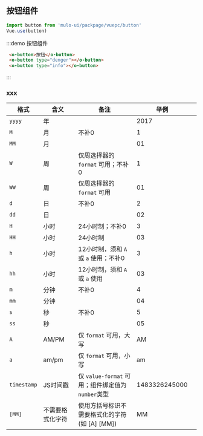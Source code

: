 ## 按钮组件
```javascript
import button from 'mulo-ui/packpage/vuepc/button'
Vue.use(button)
```

:::demo 按钮组件

```html
 <o-button>按钮</o-button>
 <o-button type="denger"></o-button>
 <o-button type="info"></o-button>
```
:::

### xxx

| 格式        | 含义             | 备注                                             | 举例          |  |
|-------------|------------------|--------------------------------------------------|---------------|--|
| `yyyy`      | 年               |                                                  | 2017          |  |
| `M`         | 月               | 不补0                                            | 1             |  |
| `MM`        | 月               |                                                  | 01            |  |
| `W`         | 周               | 仅周选择器的 `format` 可用；不补0                | 1             |  |
| `WW`        | 周               | 仅周选择器的 `format` 可用                       | 01            |  |
| `d`         | 日               | 不补0                                            | 2             |  |
| `dd`        | 日               |                                                  | 02            |  |
| `H`         | 小时             | 24小时制；不补0                                  | 3             |  |
| `HH`        | 小时             | 24小时制                                         | 03            |  |
| `h`         | 小时             | 12小时制，须和 `A` 或 `a` 使用；不补0            | 3             |  |
| `hh`        | 小时             | 12小时制，须和 `A` 或 `a` 使用                   | 03            |  |
| `m`         | 分钟             | 不补0                                            | 4             |  |
| `mm`        | 分钟             |                                                  | 04            |  |
| `s`         | 秒               | 不补0                                            | 5             |  |
| `ss`        | 秒               |                                                  | 05            |  |
| `A`         | AM/PM            | 仅 `format` 可用，大写                           | AM            |  |
| `a`         | am/pm            | 仅 `format` 可用，小写                           | am            |  |
| `timestamp` | JS时间戳         | 仅 `value-format` 可用；组件绑定值为`number`类型 | 1483326245000 |  |
| `[MM]`      | 不需要格式化字符 | 使用方括号标识不需要格式化的字符 (如  [A] [MM])  | MM            |  |
